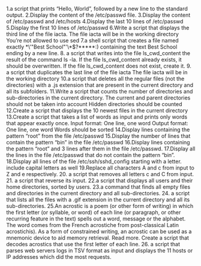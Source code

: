 1.a script that prints “Hello, World”, followed by a new line to the standard output.
2.Display the content of the /etc/passwd file.
3.Display the content of /etc/passwd and /etc/hosts
4.Display the last 10 lines of /etc/passwd
5.Display the first 10 lines of /etc/passwd
6.Write a script that displays the third line of the file iacta.
The file iacta will be in the working directory
You’re not allowed to use sed
7.a shell script that creates a file named exactly \*\\'"Best School"\'\\*$\?\*\*\*\*\*:) containing the text Best School ending by a new line.
8. a script that writes into the file ls_cwd_content the result of the command ls -la. If the file ls_cwd_content already exists, it should be overwritten. If the file ls_cwd_content does not exist, create it.
9. a script that duplicates the last line of the file iacta
The file iacta will be in the working directory
10.a script that deletes all the regular files (not the directories) with a .js extension that are present in the current directory and all its subfolders.
11.Write a script that counts the number of directories and sub-directories in the current directory.
The current and parent directories should not be taken into account
Hidden directories should be counted
12.Create a script that displays the 10 newest files in the current directory
13.Create a script that takes a list of words as input and prints only words that appear exactly once.
Input format: One line, one word
Output format: One line, one word
Words should be sorted
14.Display lines containing the pattern “root” from the file /etc/passwd
15.Display the number of lines that contain the pattern “bin” in the file /etc/passwd
16.Display lines containing the pattern “root” and 3 lines after them in the file /etc/passwd.
17.Display all the lines in the file /etc/passwd that do not contain the pattern “bin”.
18.Display all lines of the file /etc/ssh/sshd_config starting with a letter.
include capital letters as well
19.Replace all characters A and c from input to Z and e respectively.
20. a script that removes all letters c and C from input.
21. a script that reverse its input.
22.a script that displays all users and their home directories, sorted by users.
23.a command that finds all empty files and directories in the current directory and all sub-directories.
24. a script that lists all the files with a .gif extension in the current directory and all its sub-directories.
25.An acrostic is a poem (or other form of writing) in which the first letter (or syllable, or word) of each line (or paragraph, or other recurring feature in the text) spells out a word, message or the alphabet. The word comes from the French acrostiche from post-classical Latin acrostichis). As a form of constrained writing, an acrostic can be used as a mnemonic device to aid memory retrieval. Read more.
Create a script that decodes acrostics that use the first letter of each line.
26. a script that parses web servers logs in TSV format as input and displays the 11 hosts or IP addresses which did the most requests. 
